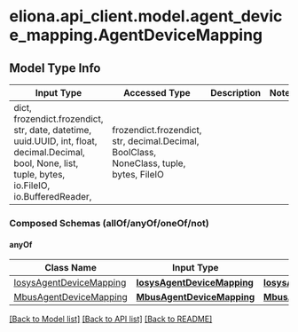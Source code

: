 # eliona.api_client.model.agent_device_mapping.AgentDeviceMapping

## Model Type Info
Input Type | Accessed Type | Description | Notes
------------ | ------------- | ------------- | -------------
dict, frozendict.frozendict, str, date, datetime, uuid.UUID, int, float, decimal.Decimal, bool, None, list, tuple, bytes, io.FileIO, io.BufferedReader,  | frozendict.frozendict, str, decimal.Decimal, BoolClass, NoneClass, tuple, bytes, FileIO |  | 

### Composed Schemas (allOf/anyOf/oneOf/not)
#### anyOf
Class Name | Input Type | Accessed Type | Description | Notes
------------- | ------------- | ------------- | ------------- | -------------
[IosysAgentDeviceMapping](IosysAgentDeviceMapping.md) | [**IosysAgentDeviceMapping**](IosysAgentDeviceMapping.md) | [**IosysAgentDeviceMapping**](IosysAgentDeviceMapping.md) |  | 
[MbusAgentDeviceMapping](MbusAgentDeviceMapping.md) | [**MbusAgentDeviceMapping**](MbusAgentDeviceMapping.md) | [**MbusAgentDeviceMapping**](MbusAgentDeviceMapping.md) |  | 

[[Back to Model list]](../../README.md#documentation-for-models) [[Back to API list]](../../README.md#documentation-for-api-endpoints) [[Back to README]](../../README.md)

